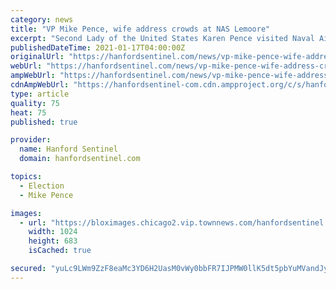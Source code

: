 ```yaml
---
category: news
title: "VP Mike Pence, wife address crowds at NAS Lemoore"
excerpt: "Second Lady of the United States Karen Pence visited Naval Air Station Lemoore Saturday to honor military spouses and address some of the struggles they"
publishedDateTime: 2021-01-17T04:00:00Z
originalUrl: "https://hanfordsentinel.com/news/vp-mike-pence-wife-address-crowds-at-nas-lemoore/article_8d66d05e-d422-508c-912d-47712d97e72f.html"
webUrl: "https://hanfordsentinel.com/news/vp-mike-pence-wife-address-crowds-at-nas-lemoore/article_8d66d05e-d422-508c-912d-47712d97e72f.html"
ampWebUrl: "https://hanfordsentinel.com/news/vp-mike-pence-wife-address-crowds-at-nas-lemoore/article_8d66d05e-d422-508c-912d-47712d97e72f.amp.html"
cdnAmpWebUrl: "https://hanfordsentinel-com.cdn.ampproject.org/c/s/hanfordsentinel.com/news/vp-mike-pence-wife-address-crowds-at-nas-lemoore/article_8d66d05e-d422-508c-912d-47712d97e72f.amp.html"
type: article
quality: 75
heat: 75
published: true

provider:
  name: Hanford Sentinel
  domain: hanfordsentinel.com

topics:
  - Election
  - Mike Pence

images:
  - url: "https://bloximages.chicago2.vip.townnews.com/hanfordsentinel.com/content/tncms/assets/v3/editorial/f/0e/f0ed0c73-cfc4-51bb-9eb6-b00f30539eee/6003c3312530a.image.jpg?resize=1024%2C683"
    width: 1024
    height: 683
    isCached: true

secured: "yuLc9LWm9ZzF8eaMc3YD6H2UasM0vWy0bbFR7IJPMW0llK5dt5pbYuMVandJyqLWHLzc/ukJO1vbY8gLVirhiC/IX/xKIF4fqgLqhS944YlHy4aX/SHr+8G+lHq/jDrAFy3ZohMKIj7BDJFl9urGihCuJPFE1ZVRZcC83kUgcI48IPpTg2J8ai+tvzE6gHF4ED56yakgjVSuTCiw6i05QkTCunC208t0ZN9p+V59eGFpD/9TZuZ4FyNr0vT3GyrRjIfBs3pAHFH+FV/6prMjJzh0kX9a4XH3/vzkSCBa8zOKcdLeqZuS9OB1P/n0aEgVVnirM+TNnmlxhjEp95fQ/9Fig3SBM0+mfZxLusIERGw=;gbJ1jI731/zz11OoLWkXMQ=="
---
```


